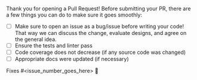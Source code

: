 Thank you for opening a Pull Request! Before submitting your PR, there are a few things you can do to make sure it goes smoothly:
- [ ] Make sure to open an issue as a bug/issue before writing your code!  That way we can discuss the change, evaluate designs, and agree on the general idea.
- [ ] Ensure the tests and linter pass
- [ ] Code coverage does not decrease (if any source code was changed)
- [ ] Appropriate docs were updated (if necessary)

Fixes #<issue_number_goes_here> 🦕
